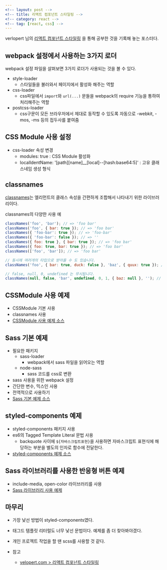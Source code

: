 ```yaml
---
<!-- layout: post -->
<!-- title: 리액트 컴포넌트 스타일링 -->
<!-- category: react -->
<!-- tag: [react, css] -->
---
```

verlopert 님의 [리액트 컴포넌트 스타일링](https://velopert.com/3447) 을 통해 공부한 것을 기록해 놓는 포스터다.

## webpack 설정에서 사용하는 3가지 로더
webpack 설정 파일을 살펴보면 3가지 로더가 사용되는 것을 볼 수 있다.

- style-loader
  - 스타일들을 불러와서 페이지에서 활성화 해주는 역할
- css-loader
  - css파일에서 `import`와 `url(...)` 문들을 webpack의 require 기능을 통하여 처리해주는 역할
- postcss-loader
  - css구문이 모든 브라우저에서 제대로 동작할 수 있도록 자동으로 -webkit, -mos, -ms 등의 접두사를 붙여줌

## CSS Module 사용 설정
  - css-loader 속성 변경
	  - modules: true
	  : CSS Module 활성화
    - localIdentName: '[path][name]__[local]--[hash:base64:5]'
    : 고유 클래스네임 생성 형식

## classnames
[classnames](https://www.npmjs.com/package/classnames)는 엘리먼트의 클래스 속성을 간편하게 조합해서 나타내기 위한 라이브러리이다.

classnames의 다양한 사용 예
```jsx
classNames('foo', 'bar'); // => 'foo bar'
classNames('foo', { bar: true }); // => 'foo bar'
classNames({ 'foo-bar': true }); // => 'foo-bar'
classNames({ 'foo-bar': false }); // => ''
classNames({ foo: true }, { bar: true }); // => 'foo bar'
classNames({ foo: true, bar: true }); // => 'foo bar'
classNames(['foo', 'bar']); // => 'foo bar'

// 동시에 여러개의 타입으로 받아올 수 도 있습니다.
classNames('foo', { bar: true, duck: false }, 'baz', { quux: true }); // => 'foo bar baz quux'

// false, null, 0, undefined 는 무시됩니다.
classNames(null, false, 'bar', undefined, 0, 1, { baz: null }, ''); // => 'bar 1'
```

## CSSModule 사용 예제
- CSSModule 기본 사용
- classnames 사용
- [CSSModule 사용 예제 소스](https://github.com/hoisharka/styling-react/tree/CSSModule)

## Sass 기본 예제

- 필요한 패키지
  - sass-loader
    - webpack에서 sass 파일을 읽어오는 역할
  - node-sass
    - sass 코드를 css로 변환
- sass 사용을 위한 webpack 설정
- 간단한 변수, 믹스인 사용
- 전역적으로 사용하기
- [Sass 기본 예제 소스](https://github.com/hoisharka/styling-react/tree/sass)

## styled-components 예제
- styled-components 패키지 사용
- es6의 Tagged Template Literal 문법 사용
  - backquote 사이에 `${자바스크립트표현}`을 사용하면 자바스크립트 표현식에 해당하는 부분을 별도의 인자로 함수에 전달한다.
- [styled-components 예제 소스](https://github.com/hoisharka/styling-react/tree/styled-components)

## Sass 라이브러리를 사용한 반응형 버튼 예제
- include-media, open-color 라이브러리를 사용
- [Sass 라이브러리 사용 예제](https://github.com/hoisharka/styling-react/tree/sass-button)

## 마무리
  - 가장 낯선 방법이 styled-components였다.
  - 태그드 템플릿 리터럴도 너무 낯선 문법이다. 예제를 좀 더 찾아봐야겠다.
  - 개인 프로젝트 작업을 할 땐 scss를 사용할 것 같다.

- 참고
  - [velopert.com > 리액트 컴포넌트 스타일링](https://velopert.com/3447)
